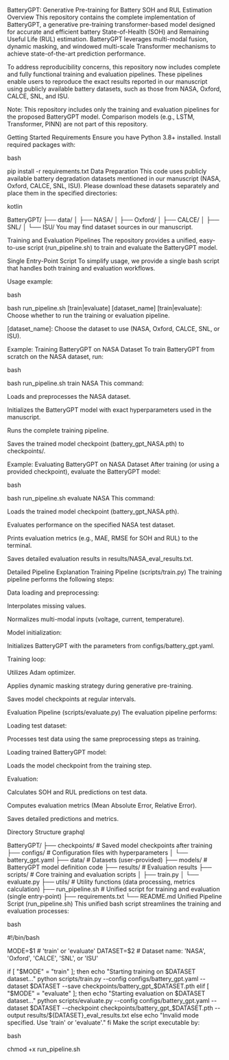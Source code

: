 BatteryGPT: Generative Pre-training for Battery SOH and RUL Estimation
Overview
This repository contains the complete implementation of BatteryGPT, a generative pre-training transformer-based model designed for accurate and efficient battery State-of-Health (SOH) and Remaining Useful Life (RUL) estimation. BatteryGPT leverages multi-modal fusion, dynamic masking, and windowed multi-scale Transformer mechanisms to achieve state-of-the-art prediction performance.

To address reproducibility concerns, this repository now includes complete and fully functional training and evaluation pipelines. These pipelines enable users to reproduce the exact results reported in our manuscript using publicly available battery datasets, such as those from NASA, Oxford, CALCE, SNL, and ISU.

Note:
This repository includes only the training and evaluation pipelines for the proposed BatteryGPT model. Comparison models (e.g., LSTM, Transformer, PINN) are not part of this repository.

Getting Started
Requirements
Ensure you have Python 3.8+ installed. Install required packages with:

bash

pip install -r requirements.txt
Data Preparation
This code uses publicly available battery degradation datasets mentioned in our manuscript (NASA, Oxford, CALCE, SNL, ISU). Please download these datasets separately and place them in the specified directories:

kotlin

BatteryGPT/
├── data/
│   ├── NASA/
│   ├── Oxford/
│   ├── CALCE/
│   ├── SNL/
│   └── ISU/
You may find dataset sources in our manuscript.

Training and Evaluation Pipelines
The repository provides a unified, easy-to-use script (run_pipeline.sh) to train and evaluate the BatteryGPT model.

Single Entry-Point Script
To simplify usage, we provide a single bash script that handles both training and evaluation workflows.

Usage example:

bash

bash run_pipeline.sh [train|evaluate] [dataset_name]
[train|evaluate]: Choose whether to run the training or evaluation pipeline.

[dataset_name]: Choose the dataset to use (NASA, Oxford, CALCE, SNL, or ISU).

Example: Training BatteryGPT on NASA Dataset
To train BatteryGPT from scratch on the NASA dataset, run:

bash

bash run_pipeline.sh train NASA
This command:

Loads and preprocesses the NASA dataset.

Initializes the BatteryGPT model with exact hyperparameters used in the manuscript.

Runs the complete training pipeline.

Saves the trained model checkpoint (battery_gpt_NASA.pth) to checkpoints/.

Example: Evaluating BatteryGPT on NASA Dataset
After training (or using a provided checkpoint), evaluate the BatteryGPT model:

bash

bash run_pipeline.sh evaluate NASA
This command:

Loads the trained model checkpoint (battery_gpt_NASA.pth).

Evaluates performance on the specified NASA test dataset.

Prints evaluation metrics (e.g., MAE, RMSE for SOH and RUL) to the terminal.

Saves detailed evaluation results in results/NASA_eval_results.txt.

Detailed Pipeline Explanation
Training Pipeline (scripts/train.py)
The training pipeline performs the following steps:

Data loading and preprocessing:

Interpolates missing values.

Normalizes multi-modal inputs (voltage, current, temperature).

Model initialization:

Initializes BatteryGPT with the parameters from configs/battery_gpt.yaml.

Training loop:

Utilizes Adam optimizer.

Applies dynamic masking strategy during generative pre-training.

Saves model checkpoints at regular intervals.

Evaluation Pipeline (scripts/evaluate.py)
The evaluation pipeline performs:

Loading test dataset:

Processes test data using the same preprocessing steps as training.

Loading trained BatteryGPT model:

Loads the model checkpoint from the training step.

Evaluation:

Calculates SOH and RUL predictions on test data.

Computes evaluation metrics (Mean Absolute Error, Relative Error).

Saves detailed predictions and metrics.

Directory Structure
graphql

BatteryGPT/
├── checkpoints/            # Saved model checkpoints after training
├── configs/                # Configuration files with hyperparameters
│   └── battery_gpt.yaml
├── data/                   # Datasets (user-provided)
├── models/                 # BatteryGPT model definition code
├── results/                # Evaluation results
├── scripts/                # Core training and evaluation scripts
│   ├── train.py
│   └── evaluate.py
├── utils/                  # Utility functions (data processing, metrics calculation)
├── run_pipeline.sh         # Unified script for training and evaluation (single entry-point)
├── requirements.txt
└── README.md
Unified Pipeline Script (run_pipeline.sh)
This unified bash script streamlines the training and evaluation processes:

bash

#!/bin/bash

MODE=$1         # 'train' or 'evaluate'
DATASET=$2      # Dataset name: 'NASA', 'Oxford', 'CALCE', 'SNL', or 'ISU'

if [ "$MODE" = "train" ]; then
    echo "Starting training on $DATASET dataset..."
    python scripts/train.py --config configs/battery_gpt.yaml --dataset $DATASET --save checkpoints/battery_gpt_$DATASET.pth
elif [ "$MODE" = "evaluate" ]; then
    echo "Starting evaluation on $DATASET dataset..."
    python scripts/evaluate.py --config configs/battery_gpt.yaml --dataset $DATASET --checkpoint checkpoints/battery_gpt_$DATASET.pth --output results/${DATASET}_eval_results.txt
else
    echo "Invalid mode specified. Use 'train' or 'evaluate'."
fi
Make the script executable by:

bash

chmod +x run_pipeline.sh
